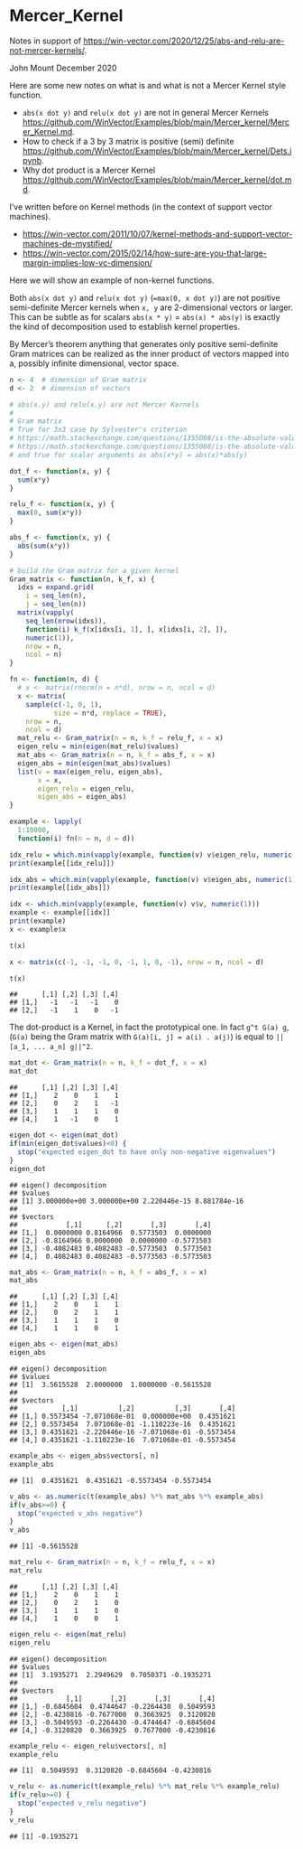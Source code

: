 Mercer\_Kernel
================

Notes in support of
<https://win-vector.com/2020/12/25/abs-and-relu-are-not-mercer-kernels/>.

John Mount December 2020

Here are some new notes on what is and what is not a Mercer Kernel style
function.

-   `abs(x dot y)` and `relu(x dot y)` are not in general Mercer Kernels
    <https://github.com/WinVector/Examples/blob/main/Mercer_kernel/Mercer_Kernel.md>.
-   How to check if a 3 by 3 matrix is positive (semi) definite
    <https://github.com/WinVector/Examples/blob/main/Mercer_kernel/Dets.ipynb>.
-   Why dot product is a Mercer Kernel
    <https://github.com/WinVector/Examples/blob/main/Mercer_kernel/dot.md>.

I’ve written before on Kernel methods (in the context of support vector
machines).

-   <https://win-vector.com/2011/10/07/kernel-methods-and-support-vector-machines-de-mystified/>
-   <https://win-vector.com/2015/02/14/how-sure-are-you-that-large-margin-implies-low-vc-dimension/>

Here we will show an example of non-kernel functions.

Both `abs(x dot y)` and `relu(x dot y)` (`=max(0, x dot y)`) are not
positive semi-definite Mercer kernels when `x, y` are 2-dimensional
vectors or larger. This can be subtle as for scalars `abs(x * y)` =
`abs(x) * abs(y)` is exactly the kind of decomposition used to establish
kernel properties.

By Mercer’s theorem anything that generates only positive semi-definite
Gram matrices can be realized as the inner product of vectors mapped
into a, possibly infinite dimensional, vector space.

``` r
n <- 4  # dimension of Gram matrix
d <- 2  # dimension of vectors

# abs(x.y) and relu(x.y) are not Mercer Kernels
#
# Gram matrix
# True for 3x3 case by Sylvester's criterion
# https://math.stackexchange.com/questions/1355088/is-the-absolute-value-of-a-p-d-s-matrix-p-d-s
# https://math.stackexchange.com/questions/1355088/is-the-absolute-value-of-a-p-d-s-matrix-p-d-s#comment2758302_1355088
# and true for scalar arguments as abs(x*y) = abs(x)*abs(y)

dot_f <- function(x, y) {
  sum(x*y)
}

relu_f <- function(x, y) {
  max(0, sum(x*y))
}

abs_f <- function(x, y) { 
  abs(sum(x*y))
}

# build the Gram matrix for a given kernel
Gram_matrix <- function(n, k_f, x) {
  idxs = expand.grid(
    i = seq_len(n), 
    j = seq_len(n))
  matrix(vapply(
    seq_len(nrow(idxs)), 
    function(i) k_f(x[idxs[i, 1], ], x[idxs[i, 2], ]), 
    numeric(1)),
    nrow = n,
    ncol = n)
}
```

``` r
fn <- function(n, d) {
  # x <- matrix(rnorm(n = n*d), nrow = n, ncol = d)
  x <- matrix(
    sample(c(-1, 0, 1), 
           size = n*d, replace = TRUE), 
    nrow = n, 
    ncol = d)
  mat_relu <- Gram_matrix(n = n, k_f = relu_f, x = x)
  eigen_relu = min(eigen(mat_relu)$values)
  mat_abs <- Gram_matrix(n = n, k_f = abs_f, x = x)
  eigen_abs = min(eigen(mat_abs)$values)
  list(v = max(eigen_relu, eigen_abs), 
       x = x, 
       eigen_relu = eigen_relu, 
       eigen_abs = eigen_abs)
}

example <- lapply(
  1:10000,
  function(i) fn(n = n, d = d))

idx_relu = which.min(vapply(example, function(v) v$eigen_relu, numeric(1)))
print(example[[idx_relu]])

idx_abs = which.min(vapply(example, function(v) v$eigen_abs, numeric(1)))
print(example[[idx_abs]])

idx <- which.min(vapply(example, function(v) v$v, numeric(1)))
example <- example[[idx]]
print(example)
x <- example$x

t(x)
```

``` r
x <- matrix(c(-1, -1, -1, 0, -1, 1, 0, -1), nrow = n, ncol = d)

t(x)
```

    ##      [,1] [,2] [,3] [,4]
    ## [1,]   -1   -1   -1    0
    ## [2,]   -1    1    0   -1

The dot-product is a Kernel, in fact the prototypical one. In fact
`g^t G(a) g`, (`G(a)` being the Gram matrix with
`G(a)[i, j] = a(i) . a(j)`) is equal to `||[a_1, ... a_n] g||^2`.

``` r
mat_dot <- Gram_matrix(n = n, k_f = dot_f, x = x)
mat_dot
```

    ##      [,1] [,2] [,3] [,4]
    ## [1,]    2    0    1    1
    ## [2,]    0    2    1   -1
    ## [3,]    1    1    1    0
    ## [4,]    1   -1    0    1

``` r
eigen_dot <- eigen(mat_dot)
if(min(eigen_dot$values)<0) {
  stop("expected eigen_dot to have only non-negative eigenvalues")
}
eigen_dot
```

    ## eigen() decomposition
    ## $values
    ## [1] 3.000000e+00 3.000000e+00 2.220446e-15 8.881784e-16
    ## 
    ## $vectors
    ##            [,1]      [,2]       [,3]       [,4]
    ## [1,]  0.0000000 0.8164966  0.5773503  0.0000000
    ## [2,] -0.8164966 0.0000000  0.0000000 -0.5773503
    ## [3,] -0.4082483 0.4082483 -0.5773503  0.5773503
    ## [4,]  0.4082483 0.4082483 -0.5773503 -0.5773503

``` r
mat_abs <- Gram_matrix(n = n, k_f = abs_f, x = x)
mat_abs
```

    ##      [,1] [,2] [,3] [,4]
    ## [1,]    2    0    1    1
    ## [2,]    0    2    1    1
    ## [3,]    1    1    1    0
    ## [4,]    1    1    0    1

``` r
eigen_abs <- eigen(mat_abs)
eigen_abs
```

    ## eigen() decomposition
    ## $values
    ## [1]  3.5615528  2.0000000  1.0000000 -0.5615528
    ## 
    ## $vectors
    ##           [,1]          [,2]          [,3]       [,4]
    ## [1,] 0.5573454 -7.071068e-01  0.000000e+00  0.4351621
    ## [2,] 0.5573454  7.071068e-01 -1.110223e-16  0.4351621
    ## [3,] 0.4351621 -2.220446e-16 -7.071068e-01 -0.5573454
    ## [4,] 0.4351621 -1.110223e-16  7.071068e-01 -0.5573454

``` r
example_abs <- eigen_abs$vectors[, n]
example_abs
```

    ## [1]  0.4351621  0.4351621 -0.5573454 -0.5573454

``` r
v_abs <- as.numeric(t(example_abs) %*% mat_abs %*% example_abs)
if(v_abs>=0) {
  stop("expected v_abs negative")
}
v_abs
```

    ## [1] -0.5615528

``` r
mat_relu <- Gram_matrix(n = n, k_f = relu_f, x = x)
mat_relu
```

    ##      [,1] [,2] [,3] [,4]
    ## [1,]    2    0    1    1
    ## [2,]    0    2    1    0
    ## [3,]    1    1    1    0
    ## [4,]    1    0    0    1

``` r
eigen_relu <- eigen(mat_relu)
eigen_relu
```

    ## eigen() decomposition
    ## $values
    ## [1]  3.1935271  2.2949629  0.7050371 -0.1935271
    ## 
    ## $vectors
    ##            [,1]       [,2]       [,3]       [,4]
    ## [1,] -0.6845604  0.4744647 -0.2264430  0.5049593
    ## [2,] -0.4230816 -0.7677000  0.3663925  0.3120820
    ## [3,] -0.5049593 -0.2264430 -0.4744647 -0.6845604
    ## [4,] -0.3120820  0.3663925  0.7677000 -0.4230816

``` r
example_relu <- eigen_relu$vectors[, n]
example_relu
```

    ## [1]  0.5049593  0.3120820 -0.6845604 -0.4230816

``` r
v_relu <- as.numeric(t(example_relu) %*% mat_relu %*% example_relu)
if(v_relu>=0) {
  stop("expected v_relu negative")
}
v_relu
```

    ## [1] -0.1935271
